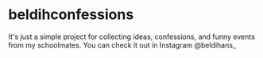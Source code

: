 # beldihconfessions
It's just a simple project for collecting ideas, confessions, and funny events from my schoolmates.
You can check it out in Instagram @beldihans_
